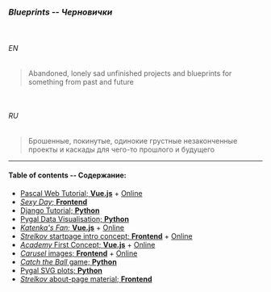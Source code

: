 ### _Blueprints_ -- _Черновички_


<br>


###### *EN*


> Abandoned, lonely sad unfinished projects and blueprints for something from past and future


<br>


###### *RU*

> Брошенные, покинутые, одинокие грустные незаконченные проекты и каскады для чего-то прошлого и будущего

___


#### Table of contents -- Содержание:

+ [Pascal Web Tutorial; __Vue.js__](../../way/frontend/useful_front/templates/pascal-web-tutorial/ "2018") + [Online](https://ripssr.github.io/pascal_web/)
+ [_Sexy Day_; __Frontend__](sexy_day/)
+ [Django Tutorial; __Python__](django_tutorial/ "2018")
+ [Pygal Data Visualisation; __Python__](data_visualisation/ "2018")
+ [_Katenka's Fan_; __Vue.js__](katenka/ "2018") + [Online](https://ripssr.github.io/katenka/)
+ [_Strelkov_ startpage intro concept; __Frontend__](strelkov/ "2018") + [Online](https://ripssr.github.io/strelkov/)
+ [_Academy_ First Concept; __Vue.js__](academy_development/ "2018") + [Online](https://ripssr.github.io/academy-concept/)
+ [_Carusel_ images; __Frontend__](carusel/ "2018") + [Online](https://ripssr.github.io/carusel/)
+ [_Catch the Ball_ game; __Python__](catch_the_ball/ "2018")
+ [Pygal SVG plots; __Python__](api_pygal/ "2018")
+ [_Strelkov_ about-page material; __Frontend__](strelkov_about/ "2018")


